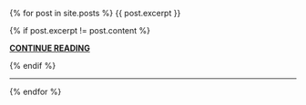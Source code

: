 {% for post in site.posts %}
{{ post.excerpt }}

{% if post.excerpt != post.content %}
<p><a href="{{ site.baseurl }}{{ post.url }}" style="font-weight:bold">CONTINUE READING</a></p>
{% endif %}
  
<hr>
{% endfor %}
